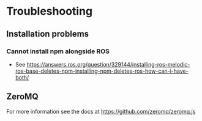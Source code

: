 
# Troubleshooting

## Installation problems
### Cannot install npm alongside ROS 
- See https://answers.ros.org/question/329144/installing-ros-melodic-ros-base-deletes-npm-installing-npm-deletes-ros-how-can-i-have-both/

## ZeroMQ
For more information see the docs at https://github.com/zeromq/zeromq.js